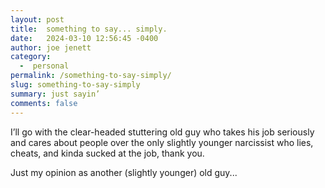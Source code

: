 ```yaml
---
layout: post
title:  something to say... simply.
date:   2024-03-10 12:56:45 -0400
author: joe jenett
category:
  -  personal
permalink: /something-to-say-simply/
slug: something-to-say-simply
summary: just sayin’
comments: false
---
```

<p>
I’ll go with the clear-headed stuttering old guy who takes his job seriously and cares about people over the only slightly younger narcissist who lies, cheats, and kinda sucked at the job, thank you.
</p>
<p>
Just my opinion as another (slightly younger) old guy...
</p>

<a style="display:none;" href="https://brid.gy/publish/mastodon"><small>(cross-posted to mastodon)</small></a>